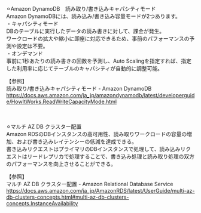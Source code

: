 ⚪︎Amazon DynamoDB　読み取り/書き込みキャパシティモード</br>
Amazon DynamoDBには、読み込み/書き込み容量モードが2つあります。</br>
・キャパシティモード</br>
DBのテーブルに実行したデータの読み書きに対して、課金が発生。</br>
ワークロードの拡大や縮小に即座に対応できるため、事前のパフォーマンスの予測や設定は不要。</br>
・オンデマンド</br>
事前に1秒あたりの読み書きの回数を予測し、Auto Scalingを指定すれば、指定した利用率に応じてテーブルのキャパシティが自動的に調整可能。</br>

【参照】</br>
読み取り/書き込みキャパシティモード - Amazon DynamoDB</br>
https://docs.aws.amazon.com/ja_jp/amazondynamodb/latest/developerguide/HowItWorks.ReadWriteCapacityMode.html</br>
</br></br>

⚪︎マルチ AZ DB クラスター配置</br>
Amazon RDSのDBインスタンスの高可用性、読み取りワークロードの容量の増加、および書き込みレイテンシーの低減を達成できる。</br>
書き込みリクエストはプライマリのDBインスタンスで処理して、読み込みリクエストはリードレプリカで処理することで、書き込み処理と読み取り処理の双方のパフォーマンスを向上させることができる。</br>

【参照】</br>
マルチ AZ DB クラスター配置 - Amazon Relational Database Service</br>
https://docs.aws.amazon.com/ja_jp/AmazonRDS/latest/UserGuide/multi-az-db-clusters-concepts.html#multi-az-db-clusters-concepts.InstanceAvailability</br>
</br></br>
